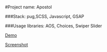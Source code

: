 #Project name: Apostol

###Stack:
pug,SCSS, Javascript, GSAP

###Usage libraries:
AOS, Choices, Swiper Slider

[Demo]()

[Screenshot]()
